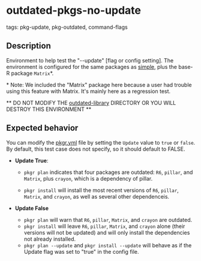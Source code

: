 # outdated-pkgs-no-update
tags: pkg-update, pkg-outdated, command-flags

## Description

Environment to help test the "--update" [flag or config setting]. The environment is configured for the same packages as [simple](../simple/guide.md), plus the base-R package `Matrix`\*.

\* Note: We included the "Matrix" package here because a user had trouble using this feature with Matrix. It's mainly here as a regression test.

** DO NOT MODIFY THE [outdated-library](outdated-library) DIRECTORY OR YOU WILL DESTROY THIS ENVIRONMENT **

## Expected behavior

You can modify the [pkgr.yml](pkgr.yml) file by setting the `Update` value to `true` or `false`. By default, this test case does not specify, so it should default to FALSE.

* **Update True**:
  - `pkgr plan` indicates that four packages are outdated: `R6`, `pillar`, and `Matrix`, plus `crayon`, which is a dependency of pillar.

  - `pkgr install` will install the most recent versions of `R6`, `pillar`, `Matrix`, and `crayon`, as well as several other dependenceis.

* **Update False**
  - `pkgr plan` will warn that `R6`, `pillar`, `Matrix`, and `crayon` are outdated.
  - `pkgr install` will leave `R6`, `pillar`, `Matrix`, and `crayon` alone (their versions will not be updated) and will only install the dependencies not already installed.
  - `pkgr plan --update` and `pkgr install --update` will behave as if the Update flag was set to "true" in the config file.
